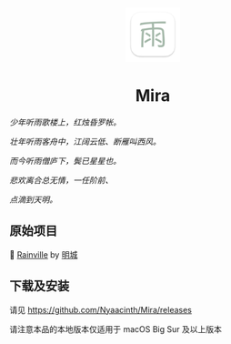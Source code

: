 <div align="center">
    <img width="96" src="./README.res/app-icon.png" />
    <h1>Mira</h1>
</div>

_少年听雨歌楼上，红烛昏罗帐。_

_壮年听雨客舟中，江阔云低、断雁叫西风。_

_而今听雨僧庐下，鬓已星星也。_

_悲欢离合总无情，一任阶前、_

_点滴到天明。_

## 原始项目

🎉 [Rainville](https://github.com/mingcheng/Rainville) by [明城](https://github.com/mingcheng)

## 下载及安装

请见 https://github.com/Nyaacinth/Mira/releases

请注意本品的本地版本仅适用于 macOS Big Sur 及以上版本
